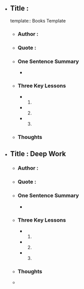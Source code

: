 - ## Title : 
  template:: Books Template
	- ### Author :
	- ### Quote :
	- ### One Sentence Summary
		-
	- ### Three Key Lessons
		- 1.
		- 2.
		- 3.
	- ### Thoughts
- ## Title : Deep Work
	- ### Author :
	- ### Quote :
	- ### One Sentence Summary
		-
	- ### Three Key Lessons
		- 1.
		- 2.
		- 3.
	- ### Thoughts
	-
